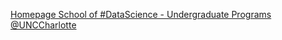 [Homepage   School of #DataScience - Undergraduate Programs   @UNCCharlotte](https://qi.tc/qi/118093)